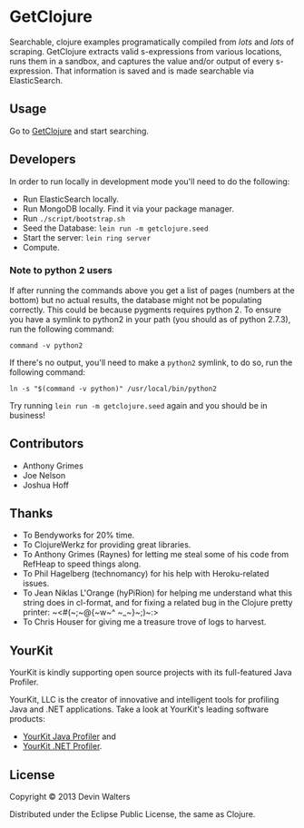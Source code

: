 # GetClojure

Searchable, clojure examples programatically compiled from *lots* and
*lots* of scraping. GetClojure extracts valid s-expressions from
various locations, runs them in a sandbox, and captures the value
and/or output of every s-expression. That information is saved and is
made searchable via ElasticSearch.

## Usage

Go to [GetClojure](http://getclojure.org) and start searching.

## Developers

In order to run locally in development mode you'll need to do the
following:

* Run ElasticSearch locally.
* Run MongoDB locally. Find it via your package manager.
* Run `./script/bootstrap.sh`
* Seed the Database: `lein run -m getclojure.seed`
* Start the server: `lein ring server`
* Compute.

### Note to python 2 users

If after running the commands above you get a list of pages (numbers at
the bottom) but no actual results, the database might not be populating
correctly. This could be because pygments requires python 2. To ensure
you have a symlink to python2 in your path (you should as of python
2.7.3), run the following command:

    command -v python2

If there's no output, you'll need to make a `python2` symlink, to do so,
run the following command:

    ln -s "$(command -v python)" /usr/local/bin/python2

Try running `lein run -m getclojure.seed` again and you should be in
business!

## Contributors

* Anthony Grimes
* Joe Nelson
* Joshua Hoff

## Thanks

* To Bendyworks for 20% time.
* To ClojureWerkz for providing great libraries.
* To Anthony Grimes (Raynes) for letting me steal some of his code
  from RefHeap to speed things along.
* To Phil Hagelberg (technomancy) for his help with Heroku-related
  issues.
* To Jean Niklas L'Orange (hyPiRion) for helping me understand what
  this string does in cl-format, and for fixing a related bug in the
  Clojure pretty printer: ~<#(~;~@{~w~^ ~_~}~;)~:>
* To Chris Houser for giving me a treasure trove of logs to harvest.

## YourKit

YourKit is kindly supporting open source projects with its full-featured Java
Profiler.

YourKit, LLC is the creator of innovative and intelligent tools for profiling
Java and .NET applications. Take a look at YourKit's leading software products:

* <a href="http://www.yourkit.com/java/profiler/index.jsp">YourKit Java Profiler</a> and
* <a href="http://www.yourkit.com/.net/profiler/index.jsp">YourKit .NET Profiler</a>.

## License

Copyright © 2013 Devin Walters

Distributed under the Eclipse Public License, the same as Clojure.
